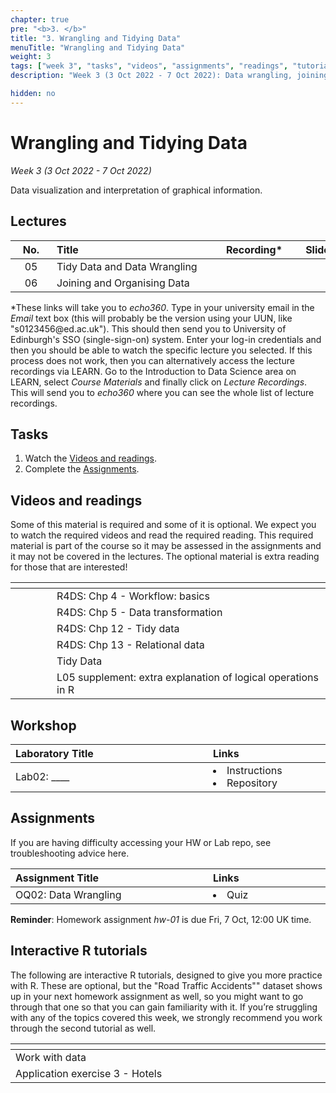 ```yaml
---
chapter: true
pre: "<b>3. </b>"
title: "3. Wrangling and Tidying Data"
menuTitle: "Wrangling and Tidying Data"
weight: 3
tags: ["week 3", "tasks", "videos", "assignments", "readings", "tutorials"]
description: "Week 3 (3 Oct 2022 - 7 Oct 2022): Data wrangling, joining, and tidying."

hidden: no
---
```


# Wrangling and Tidying Data

_Week 3 (3 Oct 2022 - 7 Oct 2022)_

Data visualization and interpretation of graphical information.

## Lectures


| <div style="width:50px;text-align:center">No.</div> | <div style="width:250px;text-align:left">Title</div> | <div style="width:100px;text-align:center">Recording*</div> |  <div style="width:80px;text-align:center">Slides</div> | <div style="width:170px;text-align:center">Additional Links</div> |
|:---:|:---------------------|:-----------:|:--------:|:------|
| 05  | Tidy Data and Data Wrangling | <span><a id = "MHL05"><i class="fas fa-file-video fa-lg"/></a></span> |<span><a id = "lecture05"><i class="fas fa-desktop fa-lg"/></a></span> | <span><a id = "GHL05">Raw<i class="fab fa-fw fa-github"/></a></span> |
| 06  | Joining and Organising Data | <span><a id = "MHL06"><i class="fas fa-file-video fa-lg"/></a></span> |<span><a id = "lecture06"><i class="fas fa-desktop fa-lg"/></a></span> | <span><a id = "GHL06">Raw<i class="fab fa-fw fa-github"/></a></span> |


<p style="text-align: left">
*These links will take you to <em>echo360</em>. Type in your university email in the <em>Email</em> text box (this will probably be the version using your UUN, like "s0123456<!-- -->@ed.ac.uk"). This should then send you to University of Edinburgh's SSO (single-sign-on) system. Enter your log-in credentials and then you should be able to watch the specific lecture you selected. If this process does not work, then you can alternatively access the lecture recordings via LEARN. Go to the Introduction to Data Science area on LEARN, select <em>Course Materials</em> and finally click on <em>Lecture Recordings</em>. This will send you to <em>echo360</em> where you can see the whole list of lecture recordings.
</p>

## Tasks

<ol>
  <li>Watch the <a href="#videos and readings">Videos and readings</a>.</li>
  <li>Complete the <a href="#assignments">Assignments</a>.</li>
</ol>

## Videos and readings

<p style="text-align: left">Some of this material is required and some of it is optional. We expect you to watch the required videos and read the required reading. This required material is part of the course so it may be assessed in the assignments and it may not be covered in the lectures. The optional material is extra reading for those that are interested!</p>

| <div style="width:50px"></div>  | <div style="width:420px"></div>  |  <div style="width:200px"></div> |
|:---:|:---|:---:|
| <i class="fas fa-book"></i> | R4DS: <a id="R4DS4">Chp 4 - Workflow: basics</a> | **Required** |
| <i class="fas fa-book"></i> | R4DS: <a id="R4DS5">Chp 5 - Data transformation</a> | **Required** |
| <i class="fas fa-book"></i> | R4DS: <a id="R4DS12">Chp 12 - Tidy data</a> | Optional |
| <i class="fas fa-book"></i> | R4DS: <a id="R4DS13">Chp 13 - Relational data</a> | Optional |
| <i class="fab fa-readme"></i> | <a id="tidydata">Tidy Data</a> | Optional |
| <i class="fas fa-file-video"></i> | <a id="MHL05extra">L05 supplement</a>: extra explanation of logical operations in R | Optional |





## Workshop

| <div style="width:300px;text-align:left">Laboratory Title</div> | <div style="width:170px;text-align:left">Links</div> | <div style="width:180px;text-align:left">Date</div> |
|:---|:---|:---|
| Lab02: ____ | <li><a id="LAB2I">Instructions</a></li> <li><a id="LAB2R">Repository</a></li> | Fri, 7 Oct, 10:00 UK  |

## Assignments

<p style="text-align: left">If you are having difficulty accessing your HW or Lab repo, see troubleshooting advice <a id="troubleshoot">here</a>.</p>

| <div style="width:300px;text-align:left">Assignment Title</div> | <div style="width:170px;text-align:left">Links</div> | <div style="width:180px;text-align:left">Due</div> |
|:---|:---|:---|
| OQ02: Data Wrangling | <li><a id="OQ2">Quiz</a></li> | Mon, 10 Oct, 12:00 UK |


<p style="text-align: left">
<b>Reminder</b>: Homework assignment <em>hw-01</em> is due Fri, 7 Oct, 12:00 UK time.
</p>


## Interactive R tutorials

<p style="text-align: left"> The following are interactive R tutorials, designed to give you more practice with R. These are optional, but the "Road Traffic Accidents"" dataset shows up in your next homework assignment as well, so you might want to go through that one so that you can gain familiarity with it. If you’re struggling with any of the topics covered this week, we strongly recommend you work through the second tutorial as well.</p>

|  <div style="width:480px"></div>  |  <div style="width:200px"></div>  |
|:---|:---|
| <a id="RT4">Work with data</a> | Extra practice |
| <a id="AE3">Application exercise 3 - Hotels</a> | Help: <a id="OpeningaProject">Opening a Project</a> |


